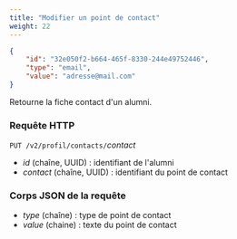 ```yaml
---
title: "Modifier un point de contact"
weight: 22
---
```


```json
{
	"id": "32e050f2-b664-465f-8330-244e49752446",
	"type": "email",
	"value": "adresse@mail.com"
}
```

Retourne la fiche contact d'un alumni.

### Requête HTTP

<span>`PUT /v2/profil/contacts/`<var>contact</var></span>

* <var>id</var> (chaîne, UUID) : identifiant de l'alumni
* <var>contact</var> (chaîne, UUID) : identifiant du point de contact

### Corps JSON de la requête

* <var>type</var> (chaîne) : type de point de contact
* <var>value</var> (chaine) : texte du point de contact